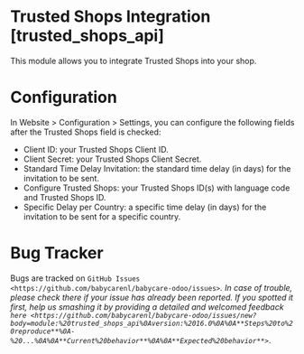# Trusted Shops Integration [trusted_shops_api]

This module allows you to integrate Trusted Shops into your shop.

# Configuration

In Website > Configuration > Settings, you can configure the following fields after the
Trusted Shops field is checked:

- Client ID: your Trusted Shops Client ID.
- Client Secret: your Trusted Shops Client Secret.
- Standard Time Delay Invitation: the standard time delay (in days) for the invitation
  to be sent.
- Configure Trusted Shops: your Trusted Shops ID(s) with language code and Trusted Shops
  ID.
- Specific Delay per Country: a specific time delay (in days) for the invitation to be
  sent for a specific country.

# Bug Tracker

Bugs are tracked on
`GitHub Issues <https://github.com/babycarenl/babycare-odoo/issues>`_. In case of
trouble, please check there if your issue has already been reported. If you spotted it
first, help us smashing it by providing a detailed and welcomed feedback
`here <https://github.com/babycarenl/babycare-odoo/issues/new?body=module:%20trusted_shops_api%0Aversion:%2016.0%0A%0A**Steps%20to%20reproduce**%0A-%20...%0A%0A**Current%20behavior**%0A%0A**Expected%20behavior**>`_.
